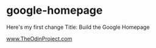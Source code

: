 google-homepage
===============

Here's my first change
Title: Build the Google Homepage

www.TheOdinProject.com
